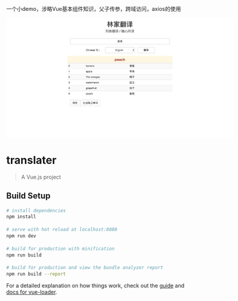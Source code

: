 一个小demo，涉略Vue基本组件知识，父子传参，跨域访问，axios的使用
<p align='center'>
<img src='translater展示.png' title='images' style='max-width:600px'></img>
</p>




# translater

> A Vue.js project

## Build Setup

``` bash
# install dependencies
npm install

# serve with hot reload at localhost:8080
npm run dev

# build for production with minification
npm run build

# build for production and view the bundle analyzer report
npm run build --report
```

For a detailed explanation on how things work, check out the [guide](http://vuejs-templates.github.io/webpack/) and [docs for vue-loader](http://vuejs.github.io/vue-loader).
